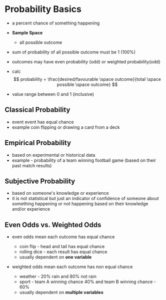 # Probability Basics

* a percent chance of something happening
* **Sample Space**
  * all possible outcome
* sum of probability of all possible outcome must be 1 (100%)
* outcomes may have even probability (odd) or weighted probability(odd)

* calc
$$
    probability = \frac{desired/favourable \space outcome}{total \space possible \space outcome}
$$

* value range between 0 and 1 (inclusive)

## Classical Probability

* event event has equal chance
* example coin flipping or drawing a card from a deck


## Empirical Probability

* based on experimental or historical data
* example - probability of a team winning football game (based on their past match results)


## Subjective Probability

* based on someone's knowledge or experience
* it is not statistical but just an indicator of confidence of someone about something happening or not happening based on their knowledge and/or experience

## Even Odds vs. Weighted Odds

* even odds mean each outcome has equal chance
  * coin flip - head and tail has equal chance
  * rolling dice - each result has equal chance
  * usually dependent on **one variable**

* weighted odds mean each outcome has non equal chance
  * weather - 20% rain and 80% not rain
  * sport - team A winning chance 40% and team B winning chance - 60%
  * usually dependent on **multiple variables**